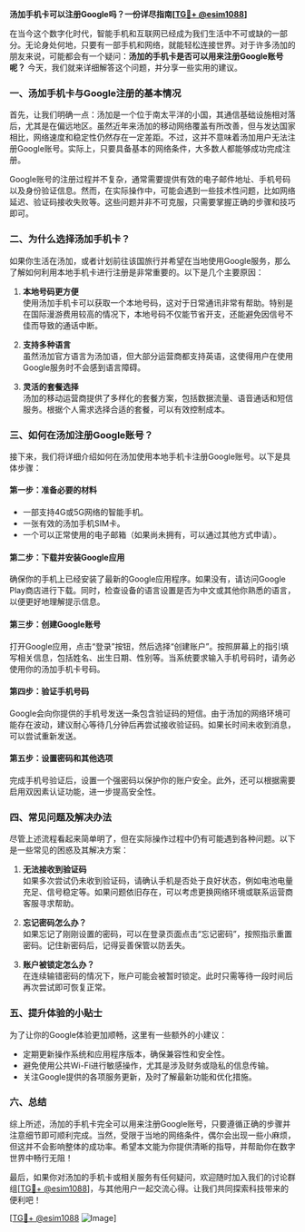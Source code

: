 **汤加手机卡可以注册Google吗？一份详尽指南[[TG💪+ @esim1088](https://t.me/s/esim1088)]**

在当今这个数字化时代，智能手机和互联网已经成为我们生活中不可或缺的一部分。无论身处何地，只要有一部手机和网络，就能轻松连接世界。对于许多汤加的朋友来说，可能都会有一个疑问：**汤加的手机卡是否可以用来注册Google账号呢？** 今天，我们就来详细解答这个问题，并分享一些实用的建议。

### 一、汤加手机卡与Google注册的基本情况

首先，让我们明确一点：汤加是一个位于南太平洋的小国，其通信基础设施相对落后，尤其是在偏远地区。虽然近年来汤加的移动网络覆盖有所改善，但与发达国家相比，网络速度和稳定性仍然存在一定差距。不过，这并不意味着汤加用户无法注册Google账号。实际上，只要具备基本的网络条件，大多数人都能够成功完成注册。

Google账号的注册过程并不复杂，通常需要提供有效的电子邮件地址、手机号码以及身份验证信息。然而，在实际操作中，可能会遇到一些技术性问题，比如网络延迟、验证码接收失败等。这些问题并非不可克服，只需要掌握正确的步骤和技巧即可。

### 二、为什么选择汤加手机卡？

如果你生活在汤加，或者计划前往该国旅行并希望在当地使用Google服务，那么了解如何利用本地手机卡进行注册是非常重要的。以下是几个主要原因：

1. **本地号码更方便**  
   使用汤加手机卡可以获取一个本地号码，这对于日常通讯非常有帮助。特别是在国际漫游费用较高的情况下，本地号码不仅能节省开支，还能避免因信号不佳而导致的通话中断。

2. **支持多种语言**  
   虽然汤加官方语言为汤加语，但大部分运营商都支持英语，这使得用户在使用Google服务时不会感到语言障碍。

3. **灵活的套餐选择**  
   汤加的移动运营商提供了多样化的套餐方案，包括数据流量、语音通话和短信服务。根据个人需求选择合适的套餐，可以有效控制成本。

### 三、如何在汤加注册Google账号？

接下来，我们将详细介绍如何在汤加使用本地手机卡注册Google账号。以下是具体步骤：

#### 第一步：准备必要的材料
- 一部支持4G或5G网络的智能手机。
- 一张有效的汤加手机SIM卡。
- 一个可以正常使用的电子邮箱（如果尚未拥有，可以通过其他方式申请）。

#### 第二步：下载并安装Google应用
确保你的手机上已经安装了最新的Google应用程序。如果没有，请访问Google Play商店进行下载。同时，检查设备的语言设置是否为中文或其他你熟悉的语言，以便更好地理解提示信息。

#### 第三步：创建Google账号
打开Google应用，点击“登录”按钮，然后选择“创建账户”。按照屏幕上的指引填写相关信息，包括姓名、出生日期、性别等。当系统要求输入手机号码时，请务必使用你的汤加手机卡号码。

#### 第四步：验证手机号码
Google会向你提供的手机号发送一条包含验证码的短信。由于汤加的网络环境可能存在波动，建议耐心等待几分钟后再尝试接收验证码。如果长时间未收到消息，可以尝试重新发送。

#### 第五步：设置密码和其他选项
完成手机号验证后，设置一个强密码以保护你的账户安全。此外，还可以根据需要启用双因素认证功能，进一步提高安全性。

### 四、常见问题及解决办法

尽管上述流程看起来简单明了，但在实际操作过程中仍有可能遇到各种问题。以下是一些常见的困惑及其解决方案：

1. **无法接收到验证码**  
   如果多次尝试仍未收到验证码，请确认手机是否处于良好状态，例如电池电量充足、信号稳定等。如果问题依旧存在，可以考虑更换网络环境或联系运营商客服寻求帮助。

2. **忘记密码怎么办？**  
   如果忘记了刚刚设置的密码，可以在登录页面点击“忘记密码”，按照指示重置密码。记住新密码后，记得妥善保管以防丢失。

3. **账户被锁定怎么办？**  
   在连续输错密码的情况下，账户可能会被暂时锁定。此时只需等待一段时间后再次尝试即可恢复正常。

### 五、提升体验的小贴士

为了让你的Google体验更加顺畅，这里有一些额外的小建议：

- 定期更新操作系统和应用程序版本，确保兼容性和安全性。
- 避免使用公共Wi-Fi进行敏感操作，尤其是涉及财务或隐私的信息传输。
- 关注Google提供的各项服务更新，及时了解最新功能和优化措施。

### 六、总结

综上所述，汤加的手机卡完全可以用来注册Google账号，只要遵循正确的步骤并注意细节即可顺利完成。当然，受限于当地的网络条件，偶尔会出现一些小麻烦，但这并不会影响整体的成功率。希望本文能为你提供清晰的指导，并帮助你在数字世界中畅行无阻！

最后，如果你对汤加的手机卡或相关服务有任何疑问，欢迎随时加入我们的讨论群组[[TG💪+ @esim1088](https://t.me/s/esim1088)]，与其他用户一起交流心得。让我们共同探索科技带来的便利吧！

[[TG💪+ @esim1088](https://t.me/s/esim1088) ![Image](https://i.postimg.cc/4NQfJmqS/Snipaste-2025-05-13-00-14-12.png)]